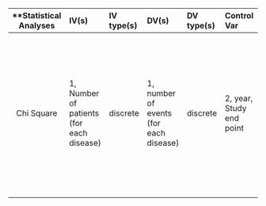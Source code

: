 
| **Statistical Analyses	|  IV(s)  |  IV type(s) |  DV(s)  |  DV type(s)  |  Control Var | Control Var type  | Question to be answered | _H0_ | alpha | link to paper **| 
|:----------:|:----------|:------------|:-------------|:-------------|:------------|:------------- |:------------------|:----:|:-------:|:-------|
Chi Square	| 1, Number of patients (for each disease) | discrete | 1, number of events (for each disease) | discrete | 2, year, Study end point | categorical | 	 Do HER2+ patients elicited benefit in DFS , LRFS  and DDFS when compared to TNBC counterparts. | HER2+ patients elicited benefit in DFS , LRFS  and DDFS when compared to TNBC counterparts.  | 0.05 | [For or against Adjuvant Trastuzumab for pT1a-bN0M0 Breast Cancer Patients with HER2-Positive Tumors: A Meta-Analysis of Published Literatures](http://journals.plos.org/plosone/article?id=10.1371/journal.pone.0083646) |
  |||||||||
  
